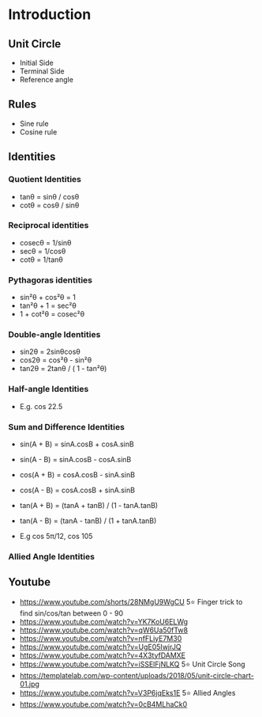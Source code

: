 # Introduction
## Unit Circle
- Initial Side
- Terminal Side
- Reference angle

## Rules
- Sine rule
- Cosine rule

## Identities
### Quotient Identities
- tanθ = sinθ / cosθ
- cotθ = cosθ / sinθ

### Reciprocal identities
- cosecθ = 1/sinθ
- secθ = 1/cosθ
- cotθ = 1/tanθ

### Pythagoras identities
- sin²θ + cos²θ = 1
- tan²θ + 1 = sec²θ
- 1 + cot²θ = cosec²θ

### Double-angle Identities
- sin2θ = 2sinθcosθ
- cos2θ = cos²θ - sin²θ
- tan2θ = 2tanθ / ( 1 - tan²θ)

### Half-angle Identities

- E.g. cos 22.5

### Sum and Difference Identities
- sin(A + B) = sinA.cosB + cosA.sinB
- sin(A - B) = sinA.cosB - cosA.sinB
- cos(A + B) = cosA.cosB - sinA.sinB
- cos(A - B) = cosA.cosB + sinA.sinB
- tan(A + B) = (tanA + tanB) / (1 - tanA.tanB)
- tan(A - B) = (tanA - tanB) / (1 + tanA.tanB)

- E.g cos 5π/12, cos 105

### Allied Angle Identities




## Youtube
- https://www.youtube.com/shorts/28NMgU9WgCU 5⭐ Finger trick to find sin/cos/tan between 0 - 90
- https://www.youtube.com/watch?v=YK7KoU6ELWg
- https://www.youtube.com/watch?v=qW6Ua50fTw8
- https://www.youtube.com/watch?v=nfFLiyE7M30
- https://www.youtube.com/watch?v=UgE05IwjrJQ
- https://www.youtube.com/watch?v=4X3tyfDAMXE
- https://www.youtube.com/watch?v=iSSElFjNLKQ 5⭐ Unit Circle Song
- https://templatelab.com/wp-content/uploads/2018/05/unit-circle-chart-01.jpg
- https://www.youtube.com/watch?v=V3P6jqEks1E 5⭐ Allied Angles
- https://www.youtube.com/watch?v=0cB4MLhaCk0 

